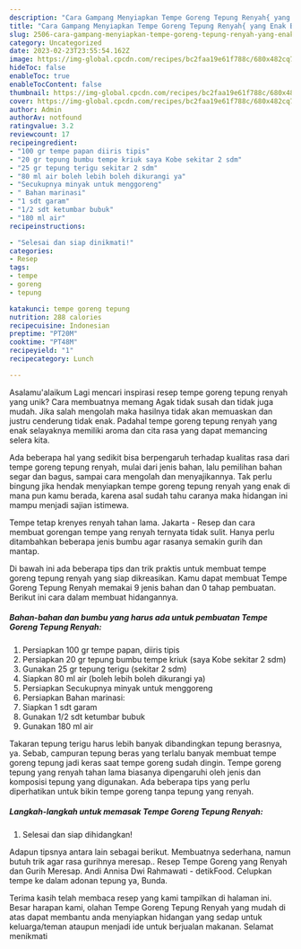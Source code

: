 ```yaml
---
description: "Cara Gampang Menyiapkan Tempe Goreng Tepung Renyah{ yang Enak Banget"
title: "Cara Gampang Menyiapkan Tempe Goreng Tepung Renyah{ yang Enak Banget"
slug: 2506-cara-gampang-menyiapkan-tempe-goreng-tepung-renyah-yang-enak-banget
category: Uncategorized
date: 2023-02-23T23:55:54.162Z
image: https://img-global.cpcdn.com/recipes/bc2faa19e61f788c/680x482cq70/tempe-goreng-tepung-renyah-foto-resep-utama.jpg
hideToc: false
enableToc: true
enableTocContent: false
thumbnail: https://img-global.cpcdn.com/recipes/bc2faa19e61f788c/680x482cq70/tempe-goreng-tepung-renyah-foto-resep-utama.jpg
cover: https://img-global.cpcdn.com/recipes/bc2faa19e61f788c/680x482cq70/tempe-goreng-tepung-renyah-foto-resep-utama.jpg
author: Admin
authorAv: notfound
ratingvalue: 3.2
reviewcount: 17
recipeingredient:
- "100 gr tempe papan diiris tipis"
- "20 gr tepung bumbu tempe kriuk saya Kobe sekitar 2 sdm"
- "25 gr tepung terigu sekitar 2 sdm"
- "80 ml air boleh lebih boleh dikurangi ya"
- "Secukupnya minyak untuk menggoreng"
- " Bahan marinasi"
- "1 sdt garam"
- "1/2 sdt ketumbar bubuk"
- "180 ml air"
recipeinstructions:

- "Selesai dan siap dinikmati!"
categories:
- Resep
tags:
- tempe
- goreng
- tepung

katakunci: tempe goreng tepung 
nutrition: 288 calories
recipecuisine: Indonesian
preptime: "PT20M"
cooktime: "PT48M"
recipeyield: "1"
recipecategory: Lunch

---
```



Asalamu'alaikum Lagi mencari inspirasi resep tempe goreng tepung renyah yang unik? Cara membuatnya memang Agak tidak susah dan tidak juga mudah. Jika salah mengolah maka hasilnya tidak akan memuaskan dan justru cenderung tidak enak. Padahal tempe goreng tepung renyah yang enak selayaknya memiliki aroma dan cita rasa yang dapat memancing selera kita.


Ada beberapa hal yang sedikit bisa berpengaruh terhadap kualitas rasa dari tempe goreng tepung renyah, mulai dari jenis bahan, lalu pemilihan bahan segar dan bagus, sampai cara mengolah dan menyajikannya. Tak perlu bingung jika hendak menyiapkan tempe goreng tepung renyah yang enak di mana pun kamu berada, karena asal sudah tahu caranya maka hidangan ini mampu menjadi sajian istimewa.

Tempe tetap krenyes renyah tahan lama. Jakarta - Resep dan cara membuat gorengan tempe yang renyah ternyata tidak sulit. Hanya perlu ditambahkan beberapa jenis bumbu agar rasanya semakin gurih dan mantap.


Di bawah ini ada beberapa tips dan trik praktis untuk membuat tempe goreng tepung renyah yang siap dikreasikan. Kamu dapat membuat Tempe Goreng Tepung Renyah memakai 9 jenis bahan dan 0 tahap pembuatan. Berikut ini cara dalam membuat hidangannya.

<!--inarticleads1-->

##### Bahan-bahan dan bumbu yang harus ada untuk pembuatan Tempe Goreng Tepung Renyah:

1. Persiapkan 100 gr tempe papan, diiris tipis
1. Persiapkan 20 gr tepung bumbu tempe kriuk (saya Kobe sekitar 2 sdm)
1. Gunakan 25 gr tepung terigu (sekitar 2 sdm)
1. Siapkan 80 ml air (boleh lebih boleh dikurangi ya)
1. Persiapkan Secukupnya minyak untuk menggoreng
1. Persiapkan  Bahan marinasi:
1. Siapkan 1 sdt garam
1. Gunakan 1/2 sdt ketumbar bubuk
1. Gunakan 180 ml air


Takaran tepung terigu harus lebih banyak dibandingkan tepung berasnya, ya. Sebab, campuran tepung beras yang terlalu banyak membuat tempe goreng tepung jadi keras saat tempe goreng sudah dingin. Tempe goreng tepung yang renyah tahan lama biasanya dipengaruhi oleh jenis dan komposisi tepung yang digunakan. Ada beberapa tips yang perlu diperhatikan untuk bikin tempe goreng tanpa tepung yang renyah. 

<!--inarticleads2-->

##### Langkah-langkah untuk memasak Tempe Goreng Tepung Renyah:


1. Selesai dan siap dihidangkan!

Adapun tipsnya antara lain sebagai berikut. Membuatnya sederhana, namun butuh trik agar rasa gurihnya meresap.. Resep Tempe Goreng yang Renyah dan Gurih Meresap. Andi Annisa Dwi Rahmawati - detikFood. Celupkan tempe ke dalam adonan tepung ya, Bunda. 

Terima kasih telah membaca resep yang kami tampilkan di halaman ini. Besar harapan kami, olahan Tempe Goreng Tepung Renyah yang mudah di atas dapat membantu anda menyiapkan hidangan yang sedap untuk keluarga/teman ataupun menjadi ide untuk berjualan makanan. Selamat menikmati
